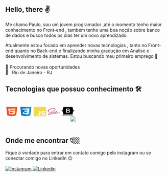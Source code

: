 ## Hello, there ✌



Me chamo Paulo, sou um jovem programador ,até o momento tenho maior conhecimento no Front-end , também tenho uma boa noção sobre banco de dados e busco todos os dias ter um novo aprendizado.
  
Atualmente estou focado em aprender novas tecnologias , tanto no Front-end quanto no Back-end,e finalizando minha gradução em Analise e desenvolvimento de sistemas. Estou buscando meu primeiro emprego  🚀
<br><br>
🔎 Procurando novas oportunidades <br>
📍   Rio de Janeiro - RJ<br>  

## Tecnologias que possuo conhecimento 🛠
<div style="display: inline_block"><br>  
<img align="center" alt="Dan-HTML" height="30" width="40" src="https://raw.githubusercontent.com/devicons/devicon/master/icons/html5/html5-original.svg">
<img align="center" alt="Dan-CSS" height="30" width="40" src="https://raw.githubusercontent.com/devicons/devicon/master/icons/css3/css3-original.svg">
<img align="center" alt="Dan-Js" height="30" width="40" src="https://raw.githubusercontent.com/devicons/devicon/master/icons/javascript/javascript-plain.svg">
<img align="center" alt="Dan-React" height="30" width="40" src="https://raw.githubusercontent.com/devicons/devicon/master/icons/sass/sass-original.svg">
<img align="center" alt="Dan-React" height="30" width="40" src="https://raw.githubusercontent.com/devicons/devicon/master/icons/bootstrap/bootstrap-plain-wordmark.svg">

<img src="https://media.giphy.com/media/iIGT8Y1rOYhBpdHh1C/giphy.gif" width="300px" align="right">
<br>
<br>
<br>

## Onde me encontrar 👇🏼

Fique à vontade para entrar em contato comigo pelo instagram ou se conectar comigo no LinkedIn 😉

<div>

<a href="https://instagram.com/paulo.16pc" target="_blank">
 <img align="center" src="https://img.shields.io/badge/Instagram-E4405F?style=for-the-badge&logo=instagram&logoColor=white" alt="Instagram"/>
</a>



<a href="https://www.linkedin.com/in/paulo-viola-464641288/" target="_blank">
 <img align="center" src="https://img.shields.io/badge/LinkedIn-0077B5?style=for-the-badge&logo=linkedin&logoColor=white" alt="Linkedin"/>
</a>

</div>
<br>
